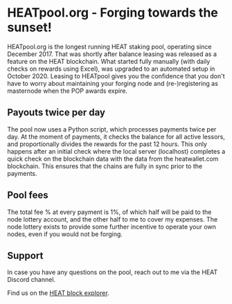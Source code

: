 # HEATpool.org - Forging towards the sunset!
HEATpool.org is the longest running HEAT staking pool, operating since December 2017. That was shortly after balance leasing was released as a feature on the HEAT blockchain. What started fully manually (with daily checks on rewards using Excel), was upgraded to an automated setup in October 2020. Leasing to HEATpool gives you the confidence that you don't have to worry about maintaining your forging node and (re-)registering as masternode when the POP awards expire.

## Payouts twice per day
The pool now uses a Python script, which processes payments twice per day. At the moment of payments, it checks the balance for all active lessors, and proportionally divides the rewards for the past 12 hours. This only happens after an initial check where the local server (localhost) completes a quick check on the blockchain data with the data from the heatwallet.com blockchain. This ensures that the chains are fully in sync prior to the payments.

## Pool fees
The total fee % at every payment is 1%, of which half will be paid to the node lottery account, and the other half to me to cover my expenses. The node lottery exists to provide some further incentive to operate your own nodes, even if you would not be forging.

## Support
In case you have any questions on the pool, reach out to me via the HEAT Discord channel.

Find us on the [HEAT block explorer](https://heatwallet.com/#/explorer-account/14341139527820664250/transactions).

